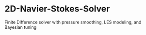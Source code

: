 # 2D-Navier-Stokes-Solver
Finite Difference solver with pressure smoothing, LES modeling, and Bayesian tuning
